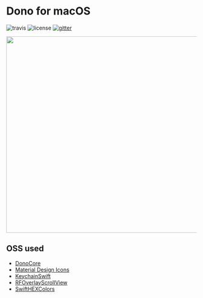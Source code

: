 # Dono for macOS
![travis](https://travis-ci.org/dono-app/dono-macos.svg?branch=master) ![license](https://img.shields.io/badge/license-GPLv3-blue.svg) [![gitter](https://badges.gitter.im/dono-app/dono-macos.svg)](https://gitter.im/dono-app/dono-macos?utm_source=badge&utm_medium=badge&utm_campaign=pr-badge&utm_content=badge)

<img src="https://github.com/dono-app/ux/raw/master/gifs/macos-demo.mov.gif" height="520">

## OSS used

* [DonoCore](https://github.com/dono-app/dono-pod/)
* [Material Design Icons](https://github.com/Templarian/MaterialDesign)
* [KeychainSwift](https://github.com/marketplacer/keychain-swift)
* [RFOverlayScrollView](https://github.com/rheinfabrik/RFOverlayScrollView)
* [SwiftHEXColors](https://github.com/thii/SwiftHEXColors)
